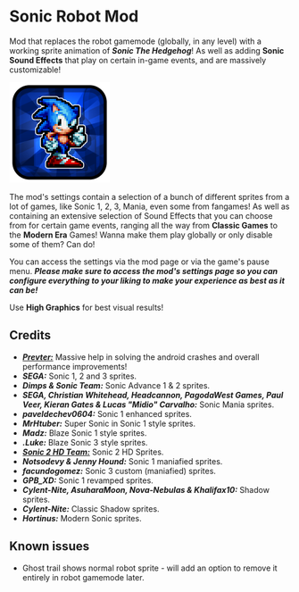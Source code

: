 # Sonic Robot Mod

Mod that replaces the robot gamemode (globally, in any level) with a working sprite animation of ***Sonic The Hedgehog***! As well as adding **Sonic Sound Effects** that play on certain in-game events, and are massively customizable!

<img src="logo.png" width="180" alt="Sonic Robot Mod Logo"/>

The mod's settings contain a selection of a bunch of different sprites from a lot of games, like Sonic 1, 2, 3, Mania, even some from fangames! As well as containing an extensive selection of Sound Effects that you can choose from for certain game events, ranging all the way from **Classic Games** to the **Modern Era** Games! Wanna make them play globally or only disable some of them? Can do!

You can access the settings via the mod page or via the game's pause menu.
***Please make sure to access the mod's settings page so you can configure everything to your liking to make your experience as best as it can be!***

Use **High Graphics** for best visual results!

## Credits

- [***Prevter:***](https://github.com/Prevter) Massive help in solving the android crashes and overall performance improvements!
- ***SEGA:*** Sonic 1, 2 and 3 sprites.
- ***Dimps & Sonic Team:*** Sonic Advance 1 & 2 sprites.
- ***SEGA, Christian Whitehead, Headcannon, PagodaWest Games, Paul Veer, Kieran Gates & Lucas "Midio" Carvalho:*** Sonic Mania sprites.
- ***paveldechev0604:*** Sonic 1 enhanced sprites.
- ***MrHtuber:*** Super Sonic in Sonic 1 style sprites.
- ***Madz:*** Blaze Sonic 1 style sprites.
- ***.Luke:*** Blaze Sonic 3 style sprites.
- [***Sonic 2 HD Team:***](https://sonic2hd.com/staff/) Sonic 2 HD Sprites.
- ***Notsodevy & Jenny Hound:*** Sonic 1 maniafied sprites.
- ***facundogomez:*** Sonic 3 custom (maniafied) sprites.
- ***GPB_XD:*** Sonic 1 revamped sprites.
- ***Cylent-Nite, AsuharaMoon, Nova-Nebulas & Khalifax10:*** Shadow sprites.
- ***Cylent-Nite:*** Classic Shadow sprites.
- ***Hortinus:*** Modern Sonic sprites.

## Known issues

- Ghost trail shows normal robot sprite - will add an option to remove it entirely in robot gamemode later.